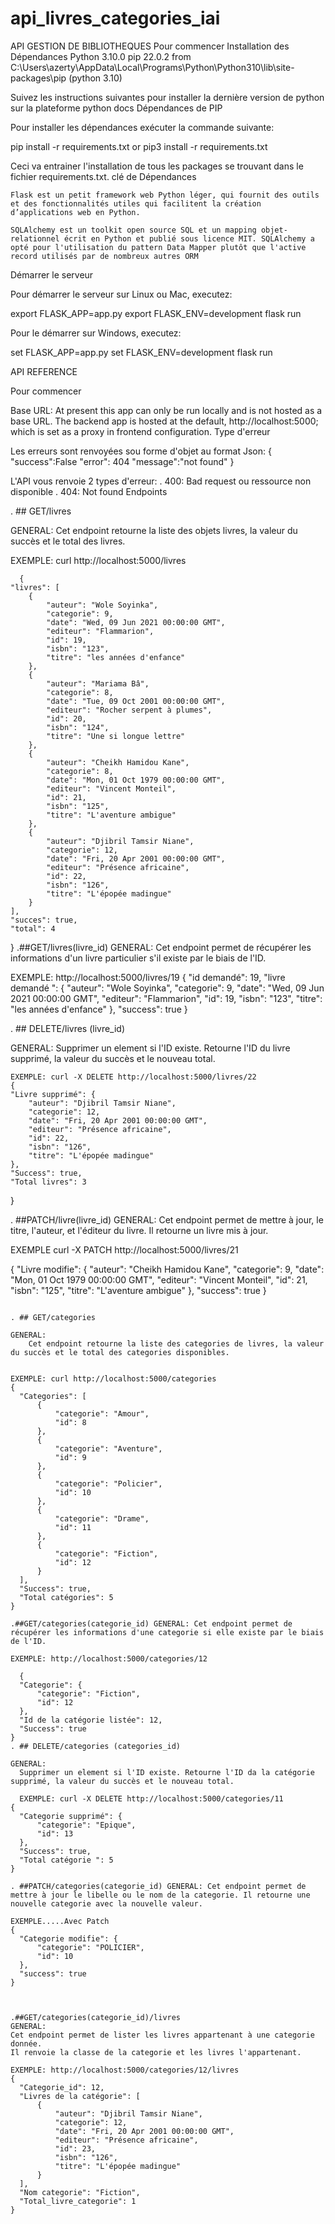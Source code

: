 # api_livres_categories_iai
API GESTION DE BIBLIOTHEQUES
Pour commencer
Installation des Dépendances
Python 3.10.0
pip 22.0.2 from C:\Users\azerty\AppData\Local\Programs\Python\Python310\lib\site-packages\pip (python 3.10)

Suivez les instructions suivantes pour installer la dernière version de python sur la plateforme python docs
Dépendances de PIP

Pour installer les dépendances exécuter la commande suivante:

pip install -r requirements.txt
or
pip3 install -r requirements.txt

Ceci va entrainer  l'installation de tous les packages se trouvant dans le fichier requirements.txt.
clé de Dépendances

    Flask est un petit framework web Python léger, qui fournit des outils et des fonctionnalités utiles qui facilitent la création d’applications web en Python.

    SQLAlchemy est un toolkit open source SQL et un mapping objet-relationnel écrit en Python et publié sous licence MIT. SQLAlchemy a opté pour l'utilisation du pattern Data Mapper plutôt que l'active record utilisés par de nombreux autres ORM

   
Démarrer le serveur

Pour démarrer le serveur sur Linux ou Mac, executez:

export FLASK_APP=app.py
export FLASK_ENV=development
flask run

Pour le démarrer sur Windows, executez:

set FLASK_APP=app.py
set FLASK_ENV=development
flask run

API REFERENCE

Pour commencer

Base URL: At present this app can only be run locally and is not hosted as a base URL. The backend app is hosted at the default, http://localhost:5000; which is set as a proxy in frontend configuration.
Type d'erreur

Les erreurs sont renvoyées sou forme d'objet au format Json: { "success":False "error": 404 "message":"not found" }

L'API vous renvoie 2 types d'erreur: . 400: Bad request ou ressource non disponible . 404: Not found
Endpoints

. ## GET/livres

GENERAL:
    Cet endpoint retourne la liste des objets livres, la valeur du succès et le total des livres. 

    
EXEMPLE: curl http://localhost:5000/livres

      {
    "livres": [
        {
            "auteur": "Wole Soyinka",
            "categorie": 9,
            "date": "Wed, 09 Jun 2021 00:00:00 GMT",
            "editeur": "Flammarion",
            "id": 19,
            "isbn": "123",
            "titre": "les années d'enfance"
        },
        {
            "auteur": "Mariama Bâ",
            "categorie": 8,
            "date": "Tue, 09 Oct 2001 00:00:00 GMT",
            "editeur": "Rocher serpent à plumes",
            "id": 20,
            "isbn": "124",
            "titre": "Une si longue lettre"
        },
        {
            "auteur": "Cheikh Hamidou Kane",
            "categorie": 8,
            "date": "Mon, 01 Oct 1979 00:00:00 GMT",
            "editeur": "Vincent Monteil",
            "id": 21,
            "isbn": "125",
            "titre": "L'aventure ambigue"
        },
        {
            "auteur": "Djibril Tamsir Niane",
            "categorie": 12,
            "date": "Fri, 20 Apr 2001 00:00:00 GMT",
            "editeur": "Présence africaine",
            "id": 22,
            "isbn": "126",
            "titre": "L'épopée madingue"
        }
    ],
    "succes": true,
    "total": 4
}
.##GET/livres(livre_id) GENERAL: Cet endpoint permet de récupérer les informations d'un livre particulier s'il existe par le biais de l'ID.

EXEMPLE: http://localhost:5000/livres/19
{
    "id demandé": 19,
    "livre demandé ": {
        "auteur": "Wole Soyinka",
        "categorie": 9,
        "date": "Wed, 09 Jun 2021 00:00:00 GMT",
        "editeur": "Flammarion",
        "id": 19,
        "isbn": "123",
        "titre": "les années d'enfance"
    },
    "success": true
}

    

. ## DELETE/livres (livre_id)

GENERAL:
    Supprimer un element si l'ID existe. Retourne l'ID du livre supprimé, la valeur du succès et le nouveau total.

    EXEMPLE: curl -X DELETE http://localhost:5000/livres/22
    {
    "Livre supprimé": {
        "auteur": "Djibril Tamsir Niane",
        "categorie": 12,
        "date": "Fri, 20 Apr 2001 00:00:00 GMT",
        "editeur": "Présence africaine",
        "id": 22,
        "isbn": "126",
        "titre": "L'épopée madingue"
    },
    "Success": true,
    "Total livres": 3
}

   

. ##PATCH/livre(livre_id) GENERAL: Cet endpoint permet de mettre à jour, le titre, l'auteur, et l'éditeur du livre. Il retourne un livre mis à jour.

EXEMPLE  curl -X PATCH http://localhost:5000/livres/21

  {
    "Livre modifie": {
        "auteur": "Cheikh Hamidou Kane",
        "categorie": 9,
        "date": "Mon, 01 Oct 1979 00:00:00 GMT",
        "editeur": "Vincent Monteil",
        "id": 21,
        "isbn": "125",
        "titre": "L'aventure ambigue"
    },
    "success": true
}
  ```

. ## GET/categories

  GENERAL:
      Cet endpoint retourne la liste des categories de livres, la valeur du succès et le total des categories disponibles. 
  
      
  EXEMPLE: curl http://localhost:5000/categories
{
    "Categories": [
        {
            "categorie": "Amour",
            "id": 8
        },
        {
            "categorie": "Aventure",
            "id": 9
        },
        {
            "categorie": "Policier",
            "id": 10
        },
        {
            "categorie": "Drame",
            "id": 11
        },
        {
            "categorie": "Fiction",
            "id": 12
        }
    ],
    "Success": true,
    "Total catégories": 5
}

.##GET/categories(categorie_id) GENERAL: Cet endpoint permet de récupérer les informations d'une categorie si elle existe par le biais de l'ID.

EXEMPLE: http://localhost:5000/categories/12

    {
    "Categorie": {
        "categorie": "Fiction",
        "id": 12
    },
    "Id de la catégorie listée": 12,
    "Success": true
}
. ## DELETE/categories (categories_id)

GENERAL:
    Supprimer un element si l'ID existe. Retourne l'ID da la catégorie supprimé, la valeur du succès et le nouveau total.

    EXEMPLE: curl -X DELETE http://localhost:5000/categories/11
{
    "Categorie supprimé": {
        "categorie": "Epique",
        "id": 13
    },
    "Success": true,
    "Total catégorie ": 5
}

. ##PATCH/categories(categorie_id) GENERAL: Cet endpoint permet de mettre à jour le libelle ou le nom de la categorie. Il retourne une nouvelle categorie avec la nouvelle valeur.

EXEMPLE.....Avec Patch
{
    "Categorie modifie": {
        "categorie": "POLICIER",
        "id": 10
    },
    "success": true
}

 

.##GET/categories(categorie_id)/livres
GENERAL:
Cet endpoint permet de lister les livres appartenant à une categorie donnée.
Il renvoie la classe de la categorie et les livres l'appartenant.

  EXEMPLE: http://localhost:5000/categories/12/livres
  {
    "Categorie_id": 12,
    "Livres de la catégorie": [
        {
            "auteur": "Djibril Tamsir Niane",
            "categorie": 12,
            "date": "Fri, 20 Apr 2001 00:00:00 GMT",
            "editeur": "Présence africaine",
            "id": 23,
            "isbn": "126",
            "titre": "L'épopée madingue"
        }
    ],
    "Nom categorie": "Fiction",
    "Total_livre_categorie": 1
}

